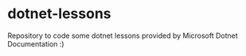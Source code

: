 # dotnet-lessons
Repository to code some dotnet lessons provided by Microsoft Dotnet Documentation :)
